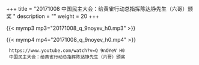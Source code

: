 +++
title = "20171008  中国民主大会：给黄雀行动总指挥陈达铮先生（六哥）颁奖 "
description = ""
weight = 20
+++

{{< mymp3 mp3="20171008_q_9noyev_h0.mp3" >}}

{{< mymp4 mp4="20171008_q_9noyev_h0.mp4" >}}

     
     https://www.youtube.com/watch?v=Q 9nOYeV H0 
     中国民主大会：给黄雀行动总指挥陈达铮先生（六哥）颁奖 
